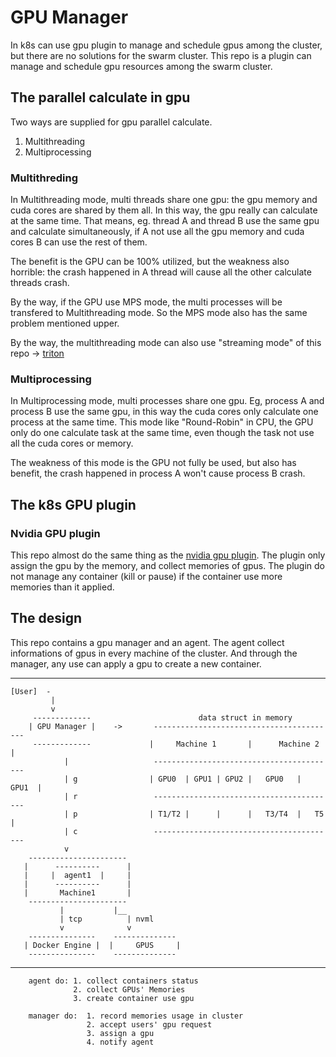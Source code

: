 # GPU Manager

In k8s can use gpu plugin to manage and schedule gpus among the cluster, but there are no solutions for the swarm cluster. This repo is a plugin can manage and schedule gpu resources among the swarm cluster.

## The parallel calculate in gpu

Two ways are supplied for gpu parallel calculate.
1. Multithreading
2. Multiprocessing

### Multithreding

In Multithreading mode, multi threads share one gpu: the gpu memory and cuda cores are shared by them all. In this way, the gpu really can calculate at the same time. That means, eg. thread A and thread B use the same gpu and calculate simultaneously, if A not use all the gpu memory and cuda cores B can use the rest of them. 

The benefit is the GPU can be 100% utilized, but the weakness also horrible: the crash happened in A thread will cause all the other calculate threads crash.

By the way, if the GPU use MPS mode, the multi processes will be transfered to Multithreading mode. So the MPS mode also has the same problem mentioned upper.

By the way, the multithreading mode can also use "streaming mode" of this repo -> [triton](https://github.com/triton-inference-server/server) 

### Multiprocessing

In Multiprocessing mode, multi processes share one gpu. Eg, process A and process B use the same gpu, in this way the cuda cores only calculate one process at the same time. This mode like "Round-Robin" in CPU, the GPU only do one calculate task at the same time, even though the task not use all the cuda cores or memory.

The weakness of this mode is the GPU not fully be used, but also has benefit, the crash happened in process A won't cause process B crash.

## The k8s GPU plugin
### Nvidia GPU plugin
This repo almost do the same thing as the [nvidia gpu plugin](https://github.com/NVIDIA/k8s-device-plugin). The plugin only assign the gpu by the memory, and collect memories of gpus. The plugin do not manage any container (kill or pause) if the container use more memories than it applied. 

## The design
This repo contains a gpu manager and an agent. The agent collect informations of gpus in every machine of the cluster. And through the manager, any use can apply a gpu to create a new container.

------------------------------------------
    [User]  -
             |
             v
         -------------                        data struct in memory
        | GPU Manager |    ->       -----------------------------------------
         -------------             |     Machine 1       |      Machine 2    |
                |                   -----------------------------------------
                | g                | GPU0  | GPU1 | GPU2 |   GPU0   |  GPU1  |
                | r                 -----------------------------------------
                | p                | T1/T2 |      |      |   T3/T4  |   T5   |
                | c                 -----------------------------------------
                v 
        ----------------------
       |      ----------      |
       |     |  agent1  |     |
       |      ----------      |
       |       Machine1       |
        ----------------------      
               |           |__
               | tcp          | nvml
               v              v
        ---------------    --------------
       | Docker Engine |  |     GPUS     |
        ---------------    --------------
 -------------------------------------------
 
        agent do: 1. collect containers status            
                  2. collect GPUs' Memories
                  3. create container use gpu

        manager do:  1. record memories usage in cluster  
                     2. accept users' gpu request 
                     3. assign a gpu 
                     4. notify agent
